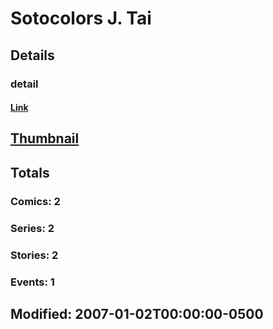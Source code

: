 # Sotocolors J. Tai 
## Details
### detail
#### [Link](http://marvel.com/comics/creators/4602/sotocolors_j_tai?utm_campaign=apiRef&utm_source=225578a89fc76f3d20fbffda5d17a88d)
## [Thumbnail](http://i.annihil.us/u/prod/marvel/i/mg/b/40/image_not_available.jpg)
## Totals
### Comics: 2
### Series: 2
### Stories: 2
### Events: 1
## Modified: 2007-01-02T00:00:00-0500